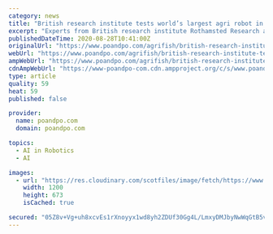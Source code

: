 ```yaml
---
category: news
title: "British research institute tests world’s largest agri robot in U.S."
excerpt: "Experts from British research institute Rothamsted Research are currently testing the latest in artificial intelligence for farming. It is the world’s largest agricultural robot, the Field Scanalyzer."
publishedDateTime: 2020-08-28T10:41:00Z
originalUrl: "https://www.poandpo.com/agrifish/british-research-institute-tests-worlds-largest-agri-robot-in-us"
webUrl: "https://www.poandpo.com/agrifish/british-research-institute-tests-worlds-largest-agri-robot-in-us"
ampWebUrl: "https://www.poandpo.com/agrifish/british-research-institute-tests-worlds-largest-agri-robot-in-us.amp"
cdnAmpWebUrl: "https://www-poandpo-com.cdn.ampproject.org/c/s/www.poandpo.com/agrifish/british-research-institute-tests-worlds-largest-agri-robot-in-us.amp"
type: article
quality: 59
heat: 59
published: false

provider:
  name: poandpo.com
  domain: poandpo.com

topics:
  - AI in Robotics
  - AI

images:
  - url: "https://res.cloudinary.com/scotfiles/image/fetch/https://www.histerius.com/hs0820/field_scanalyzer.jpg"
    width: 1200
    height: 673
    isCached: true

secured: "05Z8v+Vg+uh8xcvEs1rXnoyyx1wd8yh2ZDUf30Gg4L/LmxyDMJbyNwWqGtB5v/1nTDQviELZYN9ddjyE2kKRaWm4fFqegsiUqQqnGHevafgDIgOllX0eGAxJ4V40O9kJcjrNN8plBuW/cobN7dBDnTdEag0Vle+FFVuszJWR2P3g12i0ybrhuFsmfGOdF/PJiu46VJMCI2LHjbzrxPTFJ9ywCd1y/+DVOcXQm5OmvBF7PGIFmJFQmoMTvWXT24fiBZUaWDaAjtz0CM7kF1uSbEW2v+Y51Q8WJ/fdCbGBdCbUZf2AlYeJJaeymsmCXIImnLM/mI6lttIFWRzlA+zczuojpBatb01RswNZNtuh6Wk=;0Pn+KiqqB4z1uNH239ibVQ=="
---
```


